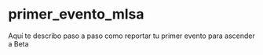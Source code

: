 # primer_evento_mlsa
Aquí te describo paso a paso como reportar tu primer evento para ascender a Beta
